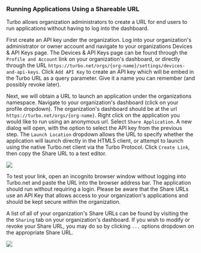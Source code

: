 ### Running Applications Using a Shareable URL

Turbo allows organization administrators to create a URL for end users to run applications without having to log into the dashboard.

First create an API key under the organization. Log into your organization's administrator or owner account and navigate to your organizations Devices & API Keys page. The Devices & API Keys page can be found through the `Profile and Account` link on your organization's dashboard, or directly through the URL `https://turbo.net/orgs/{org-name}/settings/devices-and-api-keys`. Click `Add API Key` to create an API key which will be embed in the Turbo URL as a query parameter. Give it a name you can remember (and possibly revoke later).  

Next, we will obtain a URL to launch an application under the organizations namespace. Navigate to your organization's dashboard (click on your profile dropdown). The organization's dashboard should be at the url `https://turbo.net/orgs/{org-name}`. Right click on the application you would like to run using an anonymous url. Select `Share Application`. A new dialog will open, with the option to select the API key from the previous step. The `Launch Location` dropdown allows the URL to specify whether the application will launch directly in the HTML5 client, or attempt to launch using the native Turbo.net client via the Turbo Protocol. Click `Create Link`, then copy the Share URL to a text editor.  

![](/docs/getting_started/administrators/create-share-link.png)

To test your link, open an incognito browser window without logging into Turbo.net and paste the URL into the browser address bar. The application should run without requiring a login. Please be aware that the Share URLs use an API Key that allows access to your organization's applications and should be kept secure within the organization. 

A list of all of your organization's Share URLs can be found by visiting the the `Sharing` tab on your organization's dashboard. If you wish to modify or revoke your Share URL, you may do so by clicking `...` options dropdown on the appropriate Share URL.

![](/docs/getting_started/administrators/share-table.png)